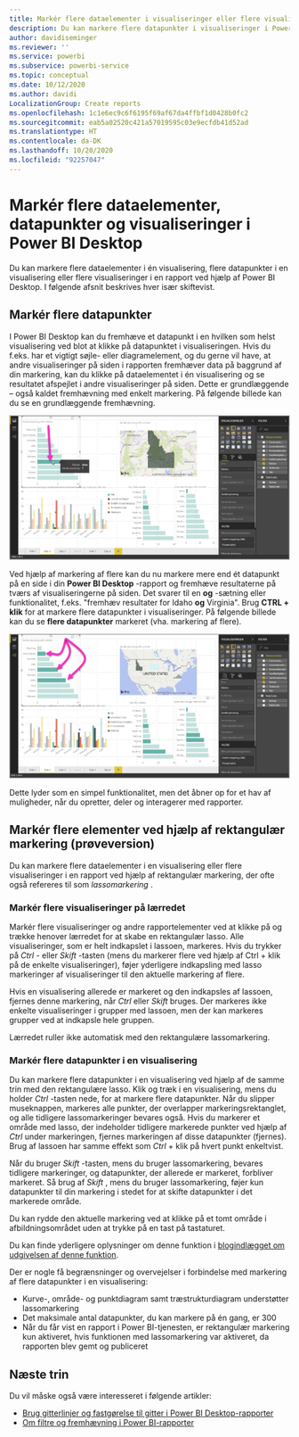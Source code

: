 ```yaml
---
title: Markér flere dataelementer i visualiseringer eller flere visualiseringer i Power BI Desktop
description: Du kan markere flere datapunkter i visualiseringer i Power BI Desktop ved blot at anvende Ctrl + klik
author: davidiseminger
ms.reviewer: ''
ms.service: powerbi
ms.subservice: powerbi-service
ms.topic: conceptual
ms.date: 10/12/2020
ms.author: davidi
LocalizationGroup: Create reports
ms.openlocfilehash: 1c1e6ec9c6f6195f69af67da4ffbf1d0428b0fc2
ms.sourcegitcommit: eab5a02520c421a57019595c03e9ecfdb41d52ad
ms.translationtype: HT
ms.contentlocale: da-DK
ms.lasthandoff: 10/20/2020
ms.locfileid: "92257047"
---
```

# <a name="multi-select-data-elements-data-points-and-visuals-in-power-bi-desktop"></a>Markér flere dataelementer, datapunkter og visualiseringer i Power BI Desktop

Du kan markere flere dataelementer i én visualisering, flere datapunkter i en visualisering eller flere visualiseringer i en rapport ved hjælp af Power BI Desktop. I følgende afsnit beskrives hver især skiftevist.

## <a name="select-multiple-data-points"></a>Markér flere datapunkter

I Power BI Desktop kan du fremhæve et datapunkt i en hvilken som helst visualisering ved blot at klikke på datapunktet i visualiseringen. Hvis du f.eks. har et vigtigt søjle- eller diagramelement, og du gerne vil have, at andre visualiseringer på siden i rapporten fremhæver data på baggrund af din markering, kan du klikke på dataelementet i én visualisering og se resultatet afspejlet i andre visualiseringer på siden. Dette er grundlæggende – også kaldet fremhævning med enkelt markering. På følgende billede kan du se en grundlæggende fremhævning. 

![Enkelt datapunkt markeret](media/desktop-multi-select/multi-select_01.png)

Ved hjælp af markering af flere kan du nu markere mere end ét datapunkt på en side i din **Power BI Desktop** -rapport og fremhæve resultaterne på tværs af visualiseringerne på siden. Det svarer til en **og** -sætning eller funktionalitet, f.eks. "fremhæv resultater for Idaho **og** Virginia". Brug **CTRL + klik** for at markere flere datapunkter i visualiseringer. På følgende billede kan du se **flere datapunkter** markeret (vha. markering af flere).

![Flere datapunkter markeret](media/desktop-multi-select/multi-select_02.png)

Dette lyder som en simpel funktionalitet, men det åbner op for et hav af muligheder, når du opretter, deler og interagerer med rapporter. 

## <a name="select-multiple-elements-using-rectangle-select-preview"></a>Markér flere elementer ved hjælp af rektangulær markering (prøveversion)

Du kan markere flere dataelementer i en visualisering eller flere visualiseringer i en rapport ved hjælp af rektangulær markering, der ofte også refereres til som *lassomarkering* . 

### <a name="select-multiple-visuals-on-the-canvas"></a>Markér flere visualiseringer på lærredet

Markér flere visualiseringer og andre rapportelementer ved at klikke på og trække henover lærredet for at skabe en rektangulær lasso. Alle visualiseringer, som er helt indkapslet i lassoen, markeres. Hvis du trykker på *Ctrl* - eller *Skift* -tasten (mens du markerer flere ved hjælp af Ctrl + klik på de enkelte visualiseringer), føjer yderligere indkapsling med lasso markeringer af visualiseringer til den aktuelle markering af flere. 

Hvis en visualisering allerede er markeret og den indkapsles af lassoen, fjernes denne markering, når *Ctrl* eller *Skift* bruges. Der markeres ikke enkelte visualiseringer i grupper med lassoen, men der kan markeres grupper ved at indkapsle hele gruppen.

Lærredet ruller ikke automatisk med den rektangulære lassomarkering. 

### <a name="select-multiple-data-points-in-a-visual"></a>Markér flere datapunkter i en visualisering

Du kan markere flere datapunkter i en visualisering ved hjælp af de samme trin med den rektangulære lasso. Klik og træk i en visualisering, mens du holder *Ctrl* -tasten nede, for at markere flere datapunkter. Når du slipper museknappen, markeres alle punkter, der overlapper markeringsrektanglet, og alle tidligere lassomarkeringer bevares også. Hvis du markerer et område med lasso, der indeholder tidligere markerede punkter ved hjælp af *Ctrl* under markeringen, fjernes markeringen af disse datapunkter (fjernes). Brug af lassoen har samme effekt som *Ctrl* + klik på hvert punkt enkeltvist. 

Når du bruger *Skift* -tasten, mens du bruger lassomarkering, bevares tidligere markeringer, og datapunkter, der allerede er markeret, forbliver markeret. Så brug af *Skift* , mens du bruger lassomarkering, føjer kun datapunkter til din markering i stedet for at skifte datapunkter i det markerede område.

Du kan rydde den aktuelle markering ved at klikke på et tomt område i afbildningsområdet uden at trykke på en tast på tastaturet.

Du kan finde yderligere oplysninger om denne funktion i [blogindlægget om udgivelsen af denne funktion](https://powerbi.microsoft.com/blog/power-bi-desktop-august-2020-feature-summary/#_Data_point).

Der er nogle få begrænsninger og overvejelser i forbindelse med markering af flere datapunkter i en visualisering:

* Kurve-, område- og punktdiagram samt træstrukturdiagram understøtter lassomarkering
* Det maksimale antal datapunkter, du kan markere på én gang, er 300
* Når du får vist en rapport i Power BI-tjenesten, er rektangulær markering kun aktiveret, hvis funktionen med lassomarkering var aktiveret, da rapporten blev gemt og publiceret

## <a name="next-steps"></a>Næste trin

Du vil måske også være interesseret i følgende artikler:

* [Brug gitterlinjer og fastgørelse til gitter i Power BI Desktop-rapporter](desktop-gridlines-snap-to-grid.md)
* [Om filtre og fremhævning i Power BI-rapporter](power-bi-reports-filters-and-highlighting.md)

